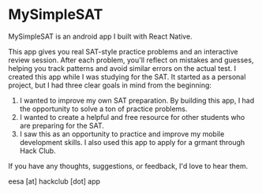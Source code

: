 # MySimpleSAT

MySimpleSAT is an android app I built with React Native.

This app gives you real SAT-style practice problems and an interactive review session.
After each problem, you'll reflect on mistakes and guesses, helping you track patterns and avoid similar errors on the actual test.
I created this app while I was studying for the SAT. It started as a personal project, but I had three clear goals in mind from the beginning:

1. I wanted to improve my own SAT preparation. By building this app, I had the opportunity to solve a ton of practice problems.
2. I wanted to create a helpful and free resource for other students who are preparing for the SAT.
3. I saw this as an opportunity to practice and improve my mobile development skills. I also used this app to apply for a grmant through Hack Club.

If you have any thoughts, suggestions, or feedback, I'd love to hear them.

eesa [at] hackclub [dot] app
